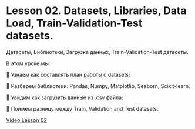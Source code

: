 # Lesson 02. Datasets, Libraries, Data Load, Train-Validation-Test datasets.
Датасеты, Библиотеки, Загрузка данных, Train-Validation-Test датасеты.

В этом уроке мы:

📌 Узнаем как составлять план работы с datasets;

📌 Разберем библиотеки: Pandas, Numpy, Matplotlib, Seaborn, Scikit-learn.

📌 Увидим как загрузить данные из .csv файла;

📌 Поймем разницу между Train, Validation and Test datasets.

[Video Lesson 02](https://www.youtube.com/watch?v=KYeSwj6V150&feature=youtu.be)
